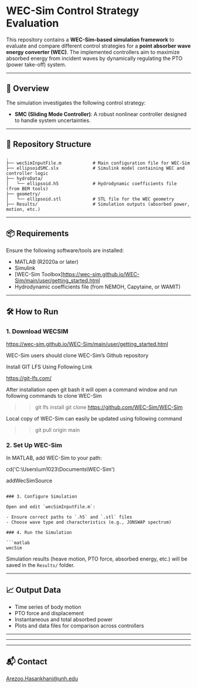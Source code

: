 # WEC-Sim Control Strategy Evaluation

This repository contains a **WEC-Sim-based simulation framework** to evaluate and compare different control strategies for a **point absorber wave energy converter (WEC)**. The implemented controllers aim to maximize absorbed energy from incident waves by dynamically regulating the PTO (power take-off) system.

---

## 🚀 Overview

The simulation investigates the following control strategy:

- **SMC (Sliding Mode Controller)**: A robust nonlinear controller designed to handle system uncertainties.


---

## 📁 Repository Structure

```
.
├── wecSimInputFile.m            # Main configuration file for WEC-Sim
├── ellipsoidSMC.slx             # Simulink model containing WEC and controller logic
├── hydroData/
│   └── ellipsoid.h5             # Hydrodynamic coefficients file (from BEM tools)
├── geometry/
│   └── ellipsoid.stl            # STL file for the WEC geometry
├── Results/                     # Simulation outputs (absorbed power, motion, etc.)
```

---

## 📦 Requirements

Ensure the following software/tools are installed:

- MATLAB (R2020a or later)
- Simulink
- [WEC-Sim Toolbox]https://wec-sim.github.io/WEC-Sim/main/user/getting_started.html
- Hydrodynamic coefficients file (from NEMOH, Capytaine, or WAMIT)

---

## 🛠️ How to Run

### 1. Download WECSIM
https://wec-sim.github.io/WEC-Sim/main/user/getting_started.html

 WEC-Sim users should clone WEC-Sim’s Github repository​

Install GIT LFS Using Following Link​

https://git-lfs.com/​

After installation open git bash it will open a command window and run following commands to clone WEC-Sim​

>> git lfs install​
>> git clone https://github.com/WEC-Sim/WEC-Sim​

Local copy of WEC-Sim can easily be updated using following command​

>> git pull origin main

### 2. Set Up WEC-Sim

In MATLAB, add WEC-Sim to your path:

cd('C:\Users\um1023\Documents\WEC-Sim')

addWecSimSource
```

### 3. Configure Simulation

Open and edit `wecSimInputFile.m`:

- Ensure correct paths to `.h5` and `.stl` files
- Choose wave type and characteristics (e.g., JONSWAP spectrum)

### 4. Run the Simulation

```matlab
wecSim
```

Simulation results (heave motion, PTO force, absorbed energy, etc.) will be saved in the `Results/` folder.

---

## 📈 Output Data

- Time series of body motion
- PTO force and displacement
- Instantaneous and total absorbed power
- Plots and data files for comparison across controllers

---



---


---

## 📬 Contact
Arezoo.Hasankhani@unh.edu
